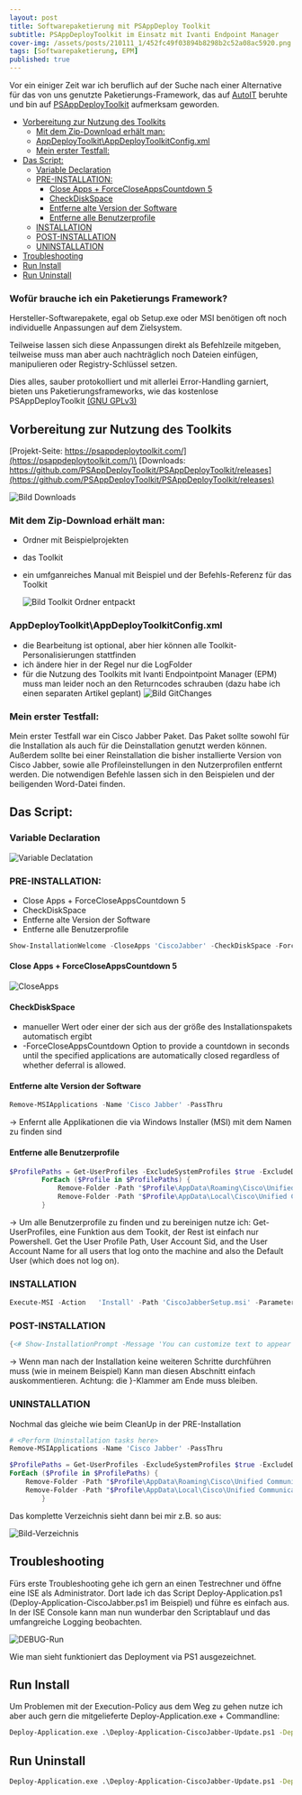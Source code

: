 ```yaml
---
layout: post
title: Softwarepaketierung mit PSAppDeploy Toolkit
subtitle: PSAppDeployToolkit im Einsatz mit Ivanti Endpoint Manager
cover-img: /assets/posts/210111_1/452fc49f03894b8298b2c52a08ac5920.png
tags: [Softwarepaketierung, EPM]
published: true
---
```



Vor ein einiger Zeit war ich beruflich auf der Suche nach einer Alternative für das von uns genutzte Paketierungs-Framework, das auf [AutoIT](https://www.autoitscript.com/site/) beruhte und bin auf [PSAppDeployToolkit](https://psappdeploytoolkit.com/) aufmerksam geworden.


- [Vorbereitung zur Nutzung des Toolkits](#vorbereitung-zur-nutzung-des-toolkits)
  - [Mit dem Zip-Download erhält man:](#mit-dem-zip-download-erhält-man)
  - [AppDeployToolkit\AppDeployToolkitConfig.xml](#appdeploytoolkitappdeploytoolkitconfigxml)
  - [Mein erster Testfall:](#mein-erster-testfall)
- [Das Script:](#das-script)
  - [Variable Declaration](#variable-declaration)
  - [PRE-INSTALLATION:](#pre-installation)
    - [Close Apps + ForceCloseAppsCountdown 5](#close-apps--forcecloseappscountdown-5)
    - [CheckDiskSpace](#checkdiskspace)
    - [Entferne alte Version der Software](#entferne-alte-version-der-software)
    - [Entferne alle Benutzerprofile](#entferne-alle-benutzerprofile)
  - [INSTALLATION](#installation)
  - [POST-INSTALLATION](#post-installation)
  - [UNINSTALLATION](#uninstallation)
- [Troubleshooting](#troubleshooting)
- [Run Install](#run-install)
- [Run Uninstall](#run-uninstall)

### Wofür brauche ich ein Paketierungs Framework?
Hersteller-Softwarepakete, egal ob Setup.exe oder MSI benötigen oft noch individuelle Anpassungen auf dem Zielsystem.

Teilweise lassen sich diese Anpassungen direkt als Befehlzeile mitgeben, teilweise muss man aber auch nachträglich noch Dateien einfügen, manipulieren oder Registry-Schlüssel setzen.

Dies alles, sauber protokolliert und mit allerlei Error-Handling garniert, bieten uns Paketierungsframeworks, wie das kostenlose PSAppDeployToolkit  [(GNU GPLv3)](https://github.com/PSAppDeployToolkit/PSAppDeployToolkit/blob/master/LICENSE)

## Vorbereitung zur Nutzung des Toolkits
[Projekt-Seite: https://psappdeploytoolkit.com/](https://psappdeploytoolkit.com/)\
[Downloads: https://github.com/PSAppDeployToolkit/PSAppDeployToolkit/releases](https://github.com/PSAppDeployToolkit/PSAppDeployToolkit/releases)

![Bild Downloads](/assets/posts/210104_1/2020-05-23%2022_04_22-Releases%20·%20PSAppDeployToolkit_PSAppDeployToolkit%20·%20GitHub.png)

### Mit dem Zip-Download erhält man:
-	Ordner mit Beispielprojekten
-	das Toolkit
-	ein umfganreiches Manual mit Beispiel und der Befehls-Referenz für das Toolkit

    ![Bild Toolkit Ordner entpackt](/assets/posts/210104_1/2020-05-23%2022_06_11-PSAppDeployToolkit.png)


### AppDeployToolkit\AppDeployToolkitConfig.xml
-	die Bearbeitung ist optional, aber hier können alle Toolkit-Personalisierungen stattfinden
-	ich ändere hier in der Regel nur die LogFolder 
-	für die Nutzung des Toolkits mit Ivanti Endpointpoint Manager (EPM) muss man leider noch an den Returncodes schrauben (dazu habe ich einen separaten Artikel geplant)
![Bild GitChanges](/assets/posts/210104_1/Changes.png)

### Mein erster Testfall:
Mein erster Testfall war ein Cisco Jabber Paket.
Das Paket sollte sowohl für die Installation als auch für die Deinstallation genutzt werden können.
Außerdem sollte bei einer Reinstallation die bisher installierte Version von Cisco Jabber, sowie alle Profileinstellungen in den Nutzerprofilen entfernt werden.
Die notwendigen Befehle lassen sich in den Beispielen und der beiligenden Word-Datei finden.

## Das Script:
### Variable Declaration

![Variable Declatation](/assets/posts/210104_1/2020-05-23%2022_23_23-Clipboard.png)

### PRE-INSTALLATION:

- Close Apps + ForceCloseAppsCountdown 5
- CheckDiskSpace
- Entferne alte Version der Software 
- Entferne alle Benutzerprofile


``` powershell
Show-InstallationWelcome -CloseApps 'CiscoJabber' -CheckDiskSpace -ForceCloseAppsCountdown 5 -Silent
```



#### Close Apps + ForceCloseAppsCountdown 5
![CloseApps](/assets/posts/210104_1/2020-05-23%2022_31_53-Remotedesktopverbindung.png)


#### CheckDiskSpace
-	manueller Wert oder einer der sich aus der größe des Installationspakets automatisch ergibt
-	-ForceCloseAppsCountdown <Int32>
    Option to provide a countdown in seconds until the specified applications are automatically closed regardless of whether deferral is allowed.

#### Entferne alte Version der Software
``` powershell
Remove-MSIApplications -Name 'Cisco Jabber' -PassThru
```
-> Enfernt alle Applikationen die via Windows Installer (MSI) mit dem Namen zu finden sind

#### Entferne alle Benutzerprofile
``` powershell
$ProfilePaths = Get-UserProfiles -ExcludeSystemProfiles $true -ExcludeDefaultUser $true | Select-Object -ExpandProperty 'ProfilePath'
        ForEach ($Profile in $ProfilePaths) {
            Remove-Folder -Path "$Profile\AppData\Roaming\Cisco\Unified Communications"
            Remove-Folder -Path "$Profile\AppData\Local\Cisco\Unified Communications"
        }
```

-> Um alle Benutzerprofile zu finden und zu bereinigen nutze ich: Get-UserProfiles, eine Funktion aus dem Tookit, der Rest ist einfach nur Powershell.
Get the User Profile Path, User Account Sid, and the User Account Name for all users that log onto the machine and also the Default User (which does not log on).

### INSTALLATION

``` powershell
Execute-MSI -Action   'Install' -Path 'CiscoJabberSetup.msi' -Parameters '/qn CLEAR=1 SERVICES_DOMAIN=uc.mydomain.de VOICE_SERVICES_DOMAIN=uc.mydomain.de EXCLUDED_SERVICES=WEBEX UPN_DISCOVERY_ENABLED=false'        
```
### POST-INSTALLATION
``` powershell
{<# Show-InstallationPrompt -Message 'You can customize text to appear at the end of an install or remove it completely for unattended installations.' -ButtonRightText 'OK' -Icon Information -NoWait #>}
```
-> Wenn man nach der Installation keine weiteren Schritte durchführen muss (wie in meinem Beispiel) 
Kann man diesen Abschnitt einfach auskommentieren. Achtung: die }-Klammer am Ende muss bleiben. 

### UNINSTALLATION 

Nochmal das gleiche wie beim CleanUp in der PRE-Installation
``` powershell
# <Perform Uninstallation tasks here>
Remove-MSIApplications -Name 'Cisco Jabber' -PassThru

$ProfilePaths = Get-UserProfiles -ExcludeSystemProfiles $true -ExcludeDefaultUser $true | Select-Object -ExpandProperty 'ProfilePath'
ForEach ($Profile in $ProfilePaths) {
    Remove-Folder -Path "$Profile\AppData\Roaming\Cisco\Unified Communications"
    Remove-Folder -Path "$Profile\AppData\Local\Cisco\Unified Communications"
        }
```

Das komplette Verzeichnis sieht dann bei mir z.B. so aus:

![Bild-Verzeichnis](/assets/posts/210104_1/2020-05-23%2023_03_19-12.png)

## Troubleshooting
Fürs erste Troubleshooting gehe ich gern an einen Testrechner und öffne eine ISE als Administrator.
Dort lade ich das Script Deploy-Application.ps1 (Deploy-Application-CiscoJabber.ps1 im Beispiel) und führe es einfach aus.
In der ISE Console kann man nun wunderbar den Scriptablauf und das umfangreiche Logging beobachten.

![DEBUG-Run](../assets/posts/210104_1/2020-05-23%2023_11_08-Clipboard.png)

Wie man sieht funktioniert das Deployment via PS1 ausgezeichnet.

## Run Install
Um Problemen mit der Execution-Policy aus dem Weg zu gehen nutze ich aber auch gern die mitgelieferte Deploy-Application.exe + Commandline:
``` cmd
Deploy-Application.exe .\Deploy-Application-CiscoJabber-Update.ps1 -DeploymentType "Install" -AllowRebootPassThru”
```
## Run Uninstall
``` cmd
Deploy-Application.exe .\Deploy-Application-CiscoJabber-Update.ps1 -DeploymentType "UnInstall" -AllowRebootPassThru”
```
